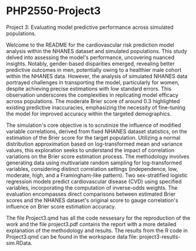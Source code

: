 # PHP2550-Project3
Project 3: Evaluating model predictive performance across simulated populations.


Welcome to the README for the cardiovascular risk prediction model analysis within the NHANES dataset and simulated populations. This study delved into assessing the model's performance, uncovering nuanced insights. Notably, gender-based disparities emerged, revealing better predictive outcomes in men, potentially owing to a healthier male cohort within the NHANES data. However, the analysis of simulated NHANES data portrayed challenges in transporting the model, particularly for women, despite achieving precise estimations with low standard errors. This observation underscores the complexities in replicating model efficacy across populations. The moderate Brier score of around 0.3 highlighted existing predictive inaccuracies, emphasizing the necessity of fine-tuning the model for improved accuracy within the targeted demographics.

The simulation's core objective is to scrutinize the influence of modified variable correlations, derived from fixed NHANES dataset statistics, on the estimation of the Brier score for the target population. Utilizing a normal distribution approximation based on log-transformed mean and variance values, this exploration seeks to understand the impact of correlation variations on the Brier score estimation process. The methodology involves generating data using multivariate random sampling for log-transformed variables, considering distinct correlation settings (independence, low, moderate, high, and a Framingham-like pattern). Two sex-stratified logistic regression models predict cardiovascular disease (CVD) using specified variables, incorporating the computation of inverse-odds weights. The evaluation encompasses direct comparisons between estimated Brier scores and the NHANES dataset's original score to gauge correlation's influence on Brier score estimation accuracy.

The file Project3.qmd has all the code nessesary for the reproduction of the work and the file project3.pdf contains the report with a more detailed explanation of the methodology and results. The results from the R code in Project3.qmd can be found in the workspace data file: project3-resutls-sim.RData.
